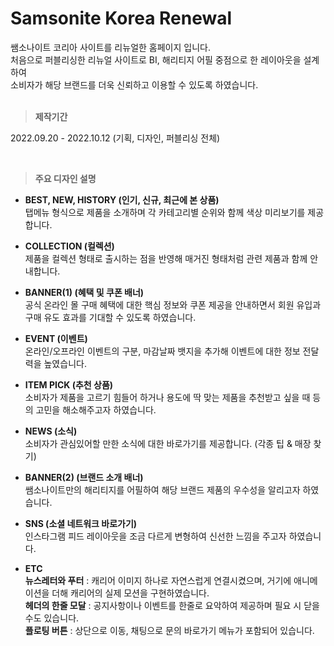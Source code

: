# Samsonite Korea Renewal
쌤소나이트 코리아 사이트를 리뉴얼한 홈페이지 입니다.<br />
처음으로 퍼블리싱한 리뉴얼 사이트로 BI, 해리티지 어필 중점으로 한 레이아웃을 설계하여<br />
소비자가 해당 브랜드를 더욱 신뢰하고 이용할 수 있도록 하였습니다.
<br /><br />

> **제작기간**

2022.09.20 - 2022.10.12 (기획, 디자인, 퍼블리싱 전체)

<br />

> **주요 디자인 설명**
- **BEST, NEW, HISTORY (인기, 신규, 최근에 본 상품)**<br />
탭메뉴 형식으로 제품을 소개하며 각 카테고리별 순위와 함께 색상 미리보기를 제공합니다.

- **COLLECTION (컬렉션)**<br />
제품을 컬렉션 형태로 출시하는 점을 반영해 매거진 형태처럼 관련 제품과 함께 안내합니다.

- **BANNER(1) (혜택 및 쿠폰 배너)**<br />
공식 온라인 몰 구매 혜택에 대한 핵심 정보와 쿠폰 제공을 안내하면서 회원 유입과 구매 유도 효과를 기대할 수 있도록 하였습니다.

- **EVENT (이벤트)**<br />
온라인/오프라인 이벤트의 구분, 마감날짜 뱃지을 추가해 이벤트에 대한 정보 전달력을 높였습니다.

- **ITEM PICK (추천 상품)**<br />
소비자가 제품을 고르기 힘들어 하거나 용도에 딱 맞는 제품을 추천받고 싶을 때 등의 고민을 해소해주고자 하였습니다.

- **NEWS (소식)**<br />
소비자가 관심있어할 만한 소식에 대한 바로가기를 제공합니다. (각종 팁 & 매장 찾기)

- **BANNER(2) (브랜드 소개 배너)**<br />
쌤소나이트만의 해리티지를 어필하여 해당 브랜드 제품의 우수성을 알리고자 하였습니다.

- **SNS (소셜 네트워크 바로가기)**<br />
인스타그램 피드 레이아웃을 조금 다르게 변형하여 신선한 느낌을 주고자 하였습니다.

- **ETC**<br />
**뉴스레터와 푸터** : 캐리어 이미지 하나로 자연스럽게 연결시켰으며, 거기에 애니메이션을 더해 캐리어의 실제 모션을 구현하였습니다.<br>
**헤더의 한줄 모달** : 공지사항이나 이벤트를 한줄로 요악하여 제공하며 필요 시 닫을 수도 있습니다.<br>
**플로팅 버튼** : 상단으로 이동, 채팅으로 문의 바로가기 메뉴가 포함되어 있습니다.
